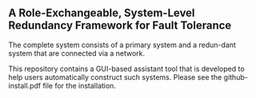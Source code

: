 ## A Role-Exchangeable, System-Level Redundancy Framework for Fault Tolerance

The complete system consists of a primary system and a redun-dant system that are connected via a network.

This repository contains a GUI-based assistant tool that is developed to help users automatically construct such systems. Please see the github-install.pdf file for the installation.
